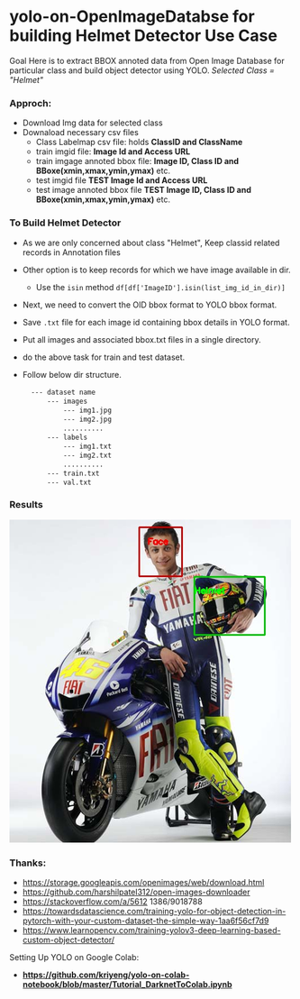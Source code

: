 # yolo-on-OpenImageDatabse for building Helmet Detector Use Case

Goal Here is to extract BBOX annoted data from Open Image Database for particular class and build object detector using YOLO.
*Selected Class = "Helmet"*

### Approch:
+ Download Img data for selected class
+ Downaload necessary csv files
  + Class Labelmap csv file: holds **ClassID and ClassName**
  + train imgid file: **Image Id and Access URL**
  + train imgage annoted bbox file: **Image ID, Class ID and BBoxe(xmin,xmax,ymin,ymax)** etc.
  + test imgid file **TEST Image Id and Access URL**
  + test image annoted bbox file **TEST Image ID, Class ID and BBoxe(xmin,xmax,ymin,ymax)** etc.

### To Build Helmet Detector
+ As we are only concerned about class "Helmet", Keep classid related records in Annotation files
+ Other option is to keep records for which we have image available in dir.
  + Use the `isin` method `df[df['ImageID'].isin(list_img_id_in_dir)]`
+ Next, we need to convert the OID bbox format to YOLO bbox format.
+ Save `.txt` file for each image id containing bbox details in YOLO format.
+ Put all images and associated bbox.txt files in a single directory.
+ do the above task for train and test dataset.
+ Follow below dir structure.

        --- dataset name
            --- images
                --- img1.jpg
                --- img2.jpg
                ..........
            --- labels
                --- img1.txt
                --- img2.txt
                ..........
            --- train.txt
            --- val.txt

### Results
![Rossi](https://github.com/MeAmarP/yolo-on-OID/blob/master/results/rossi-YZR-M1_output.jpg "Rossi & Helmet")

### Thanks:
+ https://storage.googleapis.com/openimages/web/download.html
+ https://github.com/harshilpatel312/open-images-downloader
+ https://stackoverflow.com/a/5612  1386/9018788
+ https://towardsdatascience.com/training-yolo-for-object-detection-in-pytorch-with-your-custom-dataset-the-simple-way-1aa6f56cf7d9
+ https://www.learnopencv.com/training-yolov3-deep-learning-based-custom-object-detector/

Setting Up YOLO on Google Colab:
+ **https://github.com/kriyeng/yolo-on-colab-notebook/blob/master/Tutorial_DarknetToColab.ipynb**